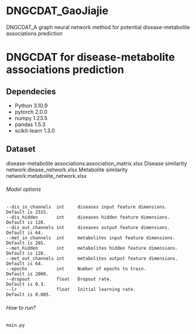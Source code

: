 # DNGCDAT_GaoJiajie
DNGCDAT_A graph neural network method for potential disease-metabolite associations prediction

# DNGCDAT for disease-metabolite associations prediction

## Dependecies
- Python 3.10.9
- pytorch 2.0.0
- numpy 1.23.5
- pandas 1.5.3
- scikit-learn 1.3.0


## Dataset
disease-metabolite associations:association_matrix.xlsx
Disease similarity network:diease_network.xlsx
Metabolite similarity network:metabolite_network.xlsx

###### Model options
```
--dis_in_channels  int     diseases input feature dimensions.         Default is 2315.
--dis_hidden       int     diseases hidden feature dimensions.        Default is 128.
--dis_out_channels int     diseases output feature dimensions.        Default is 64.
--met_in_channels  int     metabolites input feature dimensions.      Default is 265.
--met_hidden       int     metabolites hidden feature dimensions.     Default is 128.
--met_out_channels int     metabolites output feature dimensions.     Default is 64.
--epochs           int     Number of epochs to train.                 Default is 2000.
--dropout          float   Dropout rate.                              Default is 0.3.
--lr               float   Initial learning rate.                     Default is 0.005.
```

###### How to run?
```
main.py
```
